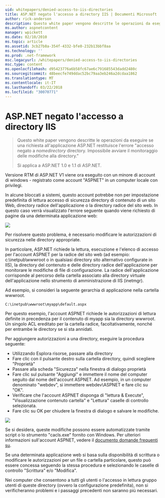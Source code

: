 ```yaml
---
uid: whitepapers/denied-access-to-iis-directories
title: ASP.NET negato l'accesso a directory IIS | Documenti Microsoft
author: rick-anderson
description: Questo white paper vengono descritte le operazioni da eseguire se una richiesta all'applicazione ASP.NET restituisce l'errore "accesso negato alla directory nomedirectory. Non è riuscito a s...
ms.author: aspnetcontent
manager: wpickett
ms.date: 02/10/2010
ms.topic: article
ms.assetid: 3cb27b8a-354f-4332-bfe0-232b13bbf8aa
ms.technology: ''
ms.prod: .net-framework
msc.legacyurl: /whitepapers/denied-access-to-iis-directories
msc.type: content
ms.openlocfilehash: d95423776a6b58fc67ae6c791685543dadd2480c
ms.sourcegitcommit: 48beecfe749ddac52bc79aa3eb246a2dcdaa1862
ms.translationtype: MT
ms.contentlocale: it-IT
ms.lasthandoff: 03/22/2018
ms.locfileid: "30070771"
---
```

<a name="aspnet-denied-access-to-iis-directories"></a>ASP.NET negato l'accesso a directory IIS
====================
> Questo white paper vengono descritte le operazioni da eseguire se una richiesta all'applicazione ASP.NET restituisce l'errore "accesso negato a *nomedirectory* directory. Impossibile avviare il monitoraggio delle modifiche alla directory."
> 
> Si applica a ASP.NET 1.0 e 1.1 di ASP.NET.


Versione RTM di ASP.NET V1 viene ora eseguito con un minore di account di windows - registrato come account "ASPNET" in un computer locale con privilegi.

In alcune bloccati a sistemi, questo account potrebbe non per impostazione predefinita di lettura accesso di sicurezza directory di contenuto di un sito Web, directory radice dell'applicazione o la directory radice del sito web. In questo caso verrà visualizzato l'errore seguente quando viene richiesto di pagine da una determinata applicazione web:

![](denied-access-to-iis-directories/_static/image1.jpg)

Per risolvere questo problema, è necessario modificare le autorizzazioni di sicurezza nelle directory appropriate.

In particolare, ASP.NET richiede la lettura, esecuzione e l'elenco di accesso per l'account ASPNET per la radice del sito web (ad esempio: c:\inetpub\wwwroot o in qualsiasi directory sito alternativo configurate in IIS), la directory del contenuto e delle directory radice dell'applicazione per monitorare le modifiche di file di configurazione. La radice dell'applicazione corrisponde al percorso della cartella associato alla directory virtuale dell'applicazione nello strumento di amministrazione di IIS (inetmgr).

Ad esempio, si consideri la seguente gerarchia di applicazione nella cartella wwwroot.

`C:\inetpub\wwwroot\myapp\default.aspx`

Per questo esempio, l'account ASPNET richiede le autorizzazioni di lettura definite in precedenza per il contenuto di myapp sia la directory wwwroot. Un singolo ACL ereditato per la cartella radice, facoltativamente, nonché per entrambe le directory se si sta annidati.

Per aggiungere autorizzazioni a una directory, eseguire la procedura seguente:

- Utilizzando Esplora risorse, passare alla directory
- Fare clic con il pulsante destro sulla cartella directory, quindi scegliere "Proprietà"
- Passare alla scheda "Sicurezza" nella finestra di dialogo proprietà
- Fare clic sul pulsante "Aggiungi" e immettere il nome del computer seguito dal nome dell'account ASPNET. Ad esempio, in un computer denominato "webdev", si immettere webdev\ASPNET e fare clic su "OK".
- Verificare che l'account ASPNET disponga di "lettura &amp; Execute", "Visualizzazione contenuto cartella" e "Lettura" caselle di controllo selezionata.
- Fare clic su OK per chiudere la finestra di dialogo e salvare le modifiche.

![](denied-access-to-iis-directories/_static/image2.jpg)

Se si desidera, queste modifiche possono essere automatizzate tramite script o lo strumento "cacls.exe" fornito con Windows. Per ulteriori informazioni sull'account ASPNET, vedere il [documento domande frequenti su](https://go.microsoft.com/fwlink/?LinkId=5828).

Se una determinata applicazione web si basa sulla disponibilità di scrittura o modificare le autorizzazioni per un file o cartella particolare, questo può essere concessa seguendo la stessa procedura e selezionando le caselle di controllo "Scrittura" e/o "Modifica".

Nei computer che consentono a tutti gli utenti o l'accesso in lettura gruppo utenti di queste directory (ovvero la configurazione predefinita), non si verificheranno problemi e i passaggi precedenti non saranno più necessari.
